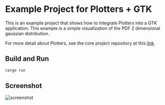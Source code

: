 # Example Project for Plotters + GTK

This is an example project that shows how to integrate Plotters into a GTK application. This example is a simple visualization of the PDF 2 dimensional gaussian distribution.

For more detail about Plotters, see the core project repository at this [link](https://github.com/plotters-rs/plotters).

## Build and Run

```bash
cargo run
```

## Screenshot

![screenshot](https://plotters-rs.github.io/images/plotters-gtk-example.png)
